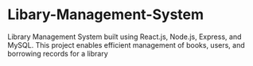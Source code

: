 # Libary-Management-System
 Library Management System built using React.js, Node.js, Express, and MySQL. This project enables efficient management of books, users, and borrowing records for a library
